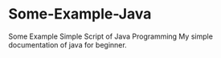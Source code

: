 # Some-Example-Java
Some Example Simple Script of Java Programming
My simple documentation of java for beginner.
